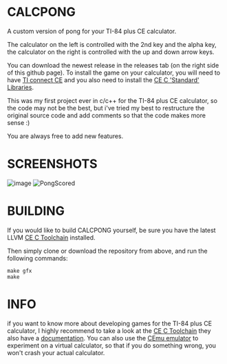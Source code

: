 # CALCPONG
A custom version of pong for your TI-84 plus CE calculator.

The calculator on the left is controlled with the 2nd key and the alpha key, the calculator on the right is controlled with the up and down arrow keys.

You can download the newest release in the releases tab (on the right side of this github page).
To install the game on your calculator, you will need to have [TI connect CE](https://education.ti.com/en/products/computer-software/ti-connect-ce-sw) and you also need to install the [CE C 'Standard' Libraries](https://github.com/CE-Programming/libraries/releases/tag/v9.0).

This was my first project ever in c/c++ for the TI-84 plus CE calculator, so the code may not be the best, but i've tried my best to restructure the original source code and add comments so that the code makes more sense :)

You are always free to add new features.

# SCREENSHOTS
![image](https://user-images.githubusercontent.com/81973766/124315341-16320c00-db74-11eb-9321-205648276604.png)
![PongScored](https://user-images.githubusercontent.com/81973766/124316212-89884d80-db75-11eb-9fc8-8983b0e11ebb.png)

# BUILDING
If you would like to build CALCPONG yourself, be sure you have the latest LLVM [CE C Toolchain](https://github.com/CE-Programming/toolchain/releases/latest) installed.

Then simply clone or download the repository from above, and run the following commands:

    make gfx
    make

# INFO
if you want to know more about developing games for the TI-84 plus CE calculator, I highly recommend to take a look at the [CE C Toolchain](https://github.com/CE-Programming/toolchain) they also have a [documentation](https://ce-programming.github.io/toolchain/). You can also use the [CEmu emulator](https://github.com/CE-Programming/CEmu) to experiment on a virtual calculator, so that if you do something wrong, you won't crash your actual calculator.
